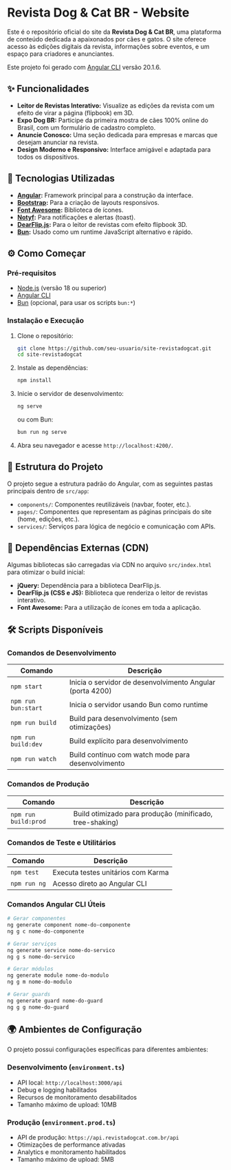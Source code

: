 # Revista Dog & Cat BR - Website

Este é o repositório oficial do site da **Revista Dog & Cat BR**, uma plataforma de conteúdo dedicada a apaixonados por cães e gatos. O site oferece acesso às edições digitais da revista, informações sobre eventos, e um espaço para criadores e anunciantes.

Este projeto foi gerado com [Angular CLI](https://github.com/angular/angular-cli) versão 20.1.6.

## ✨ Funcionalidades

- **Leitor de Revistas Interativo:** Visualize as edições da revista com um efeito de virar a página (flipbook) em 3D.
- **Expo Dog BR:** Participe da primeira mostra de cães 100% online do Brasil, com um formulário de cadastro completo.
- **Anuncie Conosco:** Uma seção dedicada para empresas e marcas que desejam anunciar na revista.
- **Design Moderno e Responsivo:** Interface amigável e adaptada para todos os dispositivos.

## 🚀 Tecnologias Utilizadas

- **[Angular](https://angular.io/):** Framework principal para a construção da interface.
- **[Bootstrap](https://getbootstrap.com/):** Para a criação de layouts responsivos.
- **[Font Awesome](https://fontawesome.com/):** Biblioteca de ícones.
- **[Notyf](https://github.com/caroso1222/notyf):** Para notificações e alertas (toast).
- **[DearFlip.js](https://dearflip.com/):** Para o leitor de revistas com efeito flipbook 3D.
- **[Bun](https://bun.sh/):** Usado como um runtime JavaScript alternativo e rápido.

## ⚙️ Como Começar

### Pré-requisitos

- [Node.js](https://nodejs.org/) (versão 18 ou superior)
- [Angular CLI](https://angular.io/cli)
- [Bun](https://bun.sh/) (opcional, para usar os scripts `bun:*`)

### Instalação e Execução

1.  Clone o repositório:
    ```bash
    git clone https://github.com/seu-usuario/site-revistadogcat.git
    cd site-revistadogcat
    ```

2.  Instale as dependências:
    ```bash
    npm install
    ```

3.  Inicie o servidor de desenvolvimento:
    ```bash
    ng serve
    ```
    ou com Bun:
    ```bash
    bun run ng serve
    ```

4.  Abra seu navegador e acesse `http://localhost:4200/`.

## 📂 Estrutura do Projeto

O projeto segue a estrutura padrão do Angular, com as seguintes pastas principais dentro de `src/app`:

-   `components/`: Componentes reutilizáveis (navbar, footer, etc.).
-   `pages/`: Componentes que representam as páginas principais do site (home, edições, etc.).
-   `services/`: Serviços para lógica de negócio e comunicação com APIs.

## 🔗 Dependências Externas (CDN)

Algumas bibliotecas são carregadas via CDN no arquivo `src/index.html` para otimizar o build inicial:

-   **jQuery:** Dependência para a biblioteca DearFlip.js.
-   **DearFlip.js (CSS e JS):** Biblioteca que renderiza o leitor de revistas interativo.
-   **Font Awesome:** Para a utilização de ícones em toda a aplicação.

## 🛠️ Scripts Disponíveis

### Comandos de Desenvolvimento

| Comando | Descrição |
|---------|----------|
| `npm start` | Inicia o servidor de desenvolvimento Angular (porta 4200) |
| `npm run bun:start` | Inicia o servidor usando Bun como runtime |
| `npm run build` | Build para desenvolvimento (sem otimizações) |
| `npm run build:dev` | Build explícito para desenvolvimento |
| `npm run watch` | Build contínuo com watch mode para desenvolvimento |

### Comandos de Produção

| Comando | Descrição |
|---------|----------|
| `npm run build:prod` | Build otimizado para produção (minificado, tree-shaking) |

### Comandos de Teste e Utilitários

| Comando | Descrição |
|---------|----------|
| `npm test` | Executa testes unitários com Karma |
| `npm run ng` | Acesso direto ao Angular CLI |

### Comandos Angular CLI Úteis

```bash
# Gerar componentes
ng generate component nome-do-componente
ng g c nome-do-componente

# Gerar serviços
ng generate service nome-do-servico
ng g s nome-do-servico

# Gerar módulos
ng generate module nome-do-modulo
ng g m nome-do-modulo

# Gerar guards
ng generate guard nome-do-guard
ng g g nome-do-guard
```

## 🌍 Ambientes de Configuração

O projeto possui configurações específicas para diferentes ambientes:

### Desenvolvimento (`environment.ts`)
- API local: `http://localhost:3000/api`
- Debug e logging habilitados
- Recursos de monitoramento desabilitados
- Tamanho máximo de upload: 10MB

### Produção (`environment.prod.ts`)
- API de produção: `https://api.revistadogcat.com.br/api`
- Otimizações de performance ativadas
- Analytics e monitoramento habilitados
- Tamanho máximo de upload: 5MB
